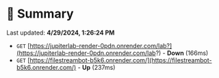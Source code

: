 # 📖 Summary
Last updated: **4/29/2024, 1:26:24 PM**

- `GET` [https://jupiterlab-render-0pdn.onrender.com/lab?](https://jupiterlab-render-0pdn.onrender.com/lab?) - **Down** (166ms)
- `GET` [https://filestreambot-b5k6.onrender.com/](https://filestreambot-b5k6.onrender.com/) - **Up** (237ms)
